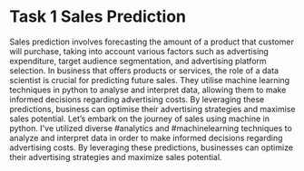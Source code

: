 # Task 1 Sales Prediction
Sales prediction involves forecasting the amount of a product that customer will purchase, taking into account various factors such as advertising expenditure, target audience segmentation, and advertising platform selection.
In business that offers products or services, the role of a data scientist is crucial for predicting future sales. They utilise machine learning techniques in python to analyse and interpret data, allowing them to make informed decisions regarding advertising costs. By leveraging these predictions, business can optimise their advertising strategies and maximise sales potential. Let’s embark on the journey of sales using machine in python.
I've utilized diverse #analytics and #machinelearning techniques to analyze and interpret data in order to make informed decisions regarding advertising costs. By leveraging these predictions, businesses can optimize their advertising strategies and maximize sales potential.
